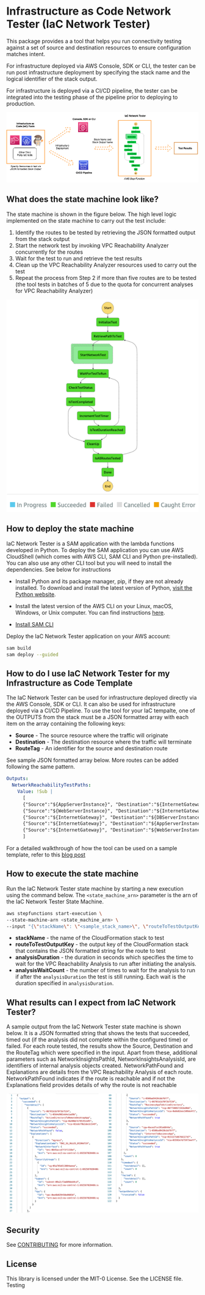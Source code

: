 # Infrastructure as Code Network Tester (IaC Network Tester)

This package provides a a tool that helps you run connectivity testing against a set of source and destination resources to ensure configuration matches intent.

For infrastructure deployed via AWS Console, SDK or CLI, the tester can be run post infrastructure deployment by specifying the stack name and the logical identifier of the stack output.

For infrastructure is deployed via a CI/CD pipeline, the tester can be integrated into the testing phase of the pipeline prior to deploying to production.

<p align="center">
  <img src="images/Fig10v2.png" alt="High Level Architecture Diagram"/>
</p>

## What does the state machine look like?

The state machine is shown in the figure below. The high level logic implemented on the state machine to carry out the test include:

1. Identify the routes to be tested by retrieving the JSON formatted output from the stack output
2. Start the network test by invoking VPC Reachability Analyzer concurrently for the routes
3. Wait for the test to run and retrieve the test results
4. Clean up the VPC Reachability Analyzer resources used to carry out the test
5. Repeat the process from Step 2 if more than five routes are to be tested (the tool tests in batches of 5 due to the quota for concurrent analyses for VPC Reachability Analyzer)

<p align="center">
  <img src="images/IaCStateMachine.png" alt="IaC Network Tester State Machine"/>
</p>

## How to deploy the state machine

IaC Network Tester is a SAM application with the lambda functions developed in Python. To deploy the SAM application you can use AWS CloudShell (which comes with AWS CLI, SAM CLI and Python pre-installed). You can also use any other CLI tool but you will need to install the dependencies. See below for instructions

- Install Python and its package manager, pip, if they are not already installed. To download and install the latest version of Python, [visit the Python website](https://www.python.org/).

- Install the latest version of the AWS CLI on your Linux, macOS, Windows, or Unix computer. You can find instructions [here](https://docs.aws.amazon.com/cli/latest/userguide/installing.html).

- [Install SAM CLI](https://docs.aws.amazon.com/serverless-application-model/latest/developerguide/serverless-sam-cli-install.html)

Deploy the IaC Network Tester application on your AWS account:

```bash
sam build
sam deploy --guided
```

## How to do I use IaC Network Tester for my Infrastructure as Code Template

The IaC Network Tester can be used for infrastructure deployed directly via the AWS Console, SDK or CLI. It can also be used for infrastructure deployed via a CI/CD Pipeline. To use the tool for your IaC tempalte, one of the OUTPUTS from the stack must be a JSON formatted array with each item on the array containing the following keys:

- **Source** - The source resource where the traffic will originate
- **Destination** - The destination resource where the traffic will terminate
- **RouteTag** - An identifier for the source and destination route

See sample JSON formatted array below. More routes can be added following the same pattern.

```yaml
Outputs:
  NetworkReachabilityTestPaths:
    Value: !Sub |
      [
      {"Source":"${AppServerInstance}", "Destination":"${InternetGateway}","RouteTag":"AppToInternet"},
      {"Source":"${WebServerInstance}", "Destination":"${InternetGateway}","RouteTag":"WebToInternet"},
      {"Source":"${InternetGateway}", "Destination":"${DBServerInstance}","RouteTag":"InternetToDB"},
      {"Source":"${InternetGateway}", "Destination":"${AppServerInstance}","RouteTag":"InternetToApp"},
      {"Source":"${InternetGateway}", "Destination":"${WebServerInstance}","RouteTag":"InternetToWeb"}
      ]
```

For a detailed walkthrough of how the tool can be used on a sample template, refer to this [blog post](https://aws.amazon.com/blogs/aws/)

## How to execute the state machine

Run the IaC Network Tester state machine by starting a new execution using the command below. The `<state_machine_arn>` parameter is the arn of the IaC Network Tester State Machine.

```bash
aws stepfunctions start-execution \
--state-machine-arn <state_machine_arn> \
--input "{\"stackName\": \"<sample_stack_name>\", \"routeToTestOutputKey\": \"<route_to_test_output_key>\", \"analysisDuration\": 15, \"analysisWaitCount\": 3}"
```

- **stackName** - the name of the CloudFormation stack to test
- **routeToTestOutputKey** - the output key of the CloudFormation stack that contains the JSON formatted string for the route to test
- **analysisDuration** - the duration in seconds which specifies the time to wait for the VPC Reachability Analysis to run after initiating the analysis.
- **analysisWaitCount** - the number of times to wait for the analysis to run if after the `analysisDuration` the test is still running. Each wait is the duration specified in `analysisDuration`.

## What results can I expect from IaC Network Tester?

A sample output from the IaC Network Tester state machine is shown below. It is a JSON formatted string that shows the tests that succeeded, timed out (if the analysis did not complete within the configured time) or failed. For each route tested, the results show the Source, Destination and the RouteTag which were specified in the input. Apart from these, additional parameters such as NetworkInsightsPathId, NetworkInsightsAnalysisId, are identifiers of internal analysis objects created. NetworkPathFound and Explanations are details from the VPC Reachability Analysis of each route. NetworkPathFound indicates if the route is reachable and if not the Explanations field provides details of why the route is not reachable

<p align="center">
  <img src="images/Fig15v2.png" alt="IaC Network Tester Output"/>
</p>

## Security

See [CONTRIBUTING](CONTRIBUTING.md#security-issue-notifications) for more information.

## License

This library is licensed under the MIT-0 License. See the LICENSE file.
Testing
